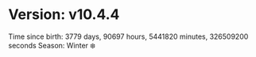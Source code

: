 # Version: v10.4.4
Time since birth: 3779 days, 90697 hours, 5441820 minutes, 326509200 seconds
Season: Winter ❄️

